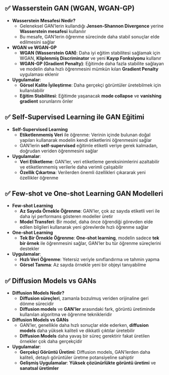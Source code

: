 
## ✅ Wasserstein GAN (WGAN, WGAN-GP)  
- **Wasserstein Mesafesi Nedir?**  
  - Geleneksel GAN’lerin kullandığı **Jensen-Shannon Divergence** yerine **Wasserstein mesafesi** kullanılır  
  - Bu mesafe, GAN’lerin öğrenme sürecinde daha stabil sonuçlar elde edilmesini sağlar  
- **WGAN ve WGAN-GP**  
  - **WGAN (Wasserstein GAN)**: Daha iyi eğitim stabilitesi sağlamak için WGAN, **Kliplenmiş Discriminator** ve yeni **Kayıp Fonksiyonu** kullanır  
  - **WGAN-GP (Gradient Penalty)**: Eğitimde daha fazla stabilite sağlayan ve modelin daha hızlı öğrenmesini mümkün kılan **Gradient Penalty** uygulaması eklenir  
- **Uygulamalar**:  
  - **Görsel Kalite İyileştirme**: Daha gerçekçi görüntüler üretebilmek için kullanılabilir  
  - **Eğitim Stabilitesi**: Eğitimde yaşanacak **mode collapse** ve **vanishing gradient** sorunlarını önler  

## ✅ Self-Supervised Learning ile GAN Eğitimi  
- **Self-Supervised Learning**  
  - **Etiketlenmemiş Veri** ile öğrenme: Verinin içinde bulunan doğal yapıları kullanarak modelin kendi etiketlerini öğrenmesini sağlar  
  - GAN’lerin **self-supervised** eğitimle etiketli veriye gerek kalmadan, doğrudan veriden öğrenmesini sağlar  
- **Uygulamalar**:  
  - **Veri Etiketleme**: GAN’ler, veri etiketleme gereksinimlerini azaltabilir ve etiketlenmemiş verilerle daha verimli çalışabilir  
  - **Özellik Çıkartma**: Verilerden önemli özellikleri çıkararak yeni özellikler öğrenme  

## ✅ Few-shot ve One-shot Learning GAN Modelleri  
- **Few-shot Learning**  
  - **Az Sayıda Örnekle Öğrenme**: GAN’ler, çok az sayıda etiketli veri ile daha iyi performans gösteren modeller üretir  
  - **Model Transferi**: Bir model, daha önce öğrendiği görevden elde edilen bilgileri kullanarak yeni görevlerde hızlı öğrenme sağlar  
- **One-shot Learning**  
  - **Tek Bir Örnekle Öğrenme**: **One-shot learning**, modelin sadece **tek bir örnek** ile öğrenmesini sağlar, GAN’ler bu tür öğrenme süreçlerini destekler  
- **Uygulamalar**:  
  - **Hızlı Veri Öğrenme**: Yetersiz veriyle sınıflandırma ve tahmin yapma  
  - **Görsel Tanıma**: Az sayıda örnekle yeni bir objeyi tanıyabilme  

## ✅ Diffusion Models vs GANs  
- **Diffusion Models Nedir?**  
  - **Diffusion süreçleri**, zamanla bozulmuş veriden orijinaline geri dönme sürecidir  
  - **Diffusion models** ve **GAN’ler** arasındaki fark, görüntü üretiminde kullanılan algoritma ve öğrenme teknikleridir  
- **Diffusion Models vs GANs**  
  - GAN’ler, genellikle daha hızlı sonuçlar elde ederken, **diffusion models** daha yüksek kaliteli ve dikkatli çıktılar üretebilir  
  - **Diffusion Models** daha yavaş bir süreç gerektirir fakat üretilen örnekler çok daha gerçekçidir  
- **Uygulamalar**:  
  - **Gerçekçi Görüntü Üretimi**: Diffusion models, GAN’lerden daha kaliteli, detaylı görüntüler üretme potansiyeline sahiptir  
  - **Gelişmiş Uygulamalar**: **Yüksek çözünürlükte görüntü üretimi** ve **sanatsal üretimler**  
